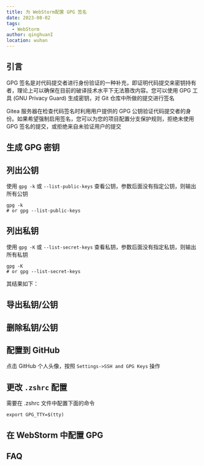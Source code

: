 ```yaml
---
title: 为 WebStorm配置 GPG 签名
date: 2023-08-02
tags:
  - WebStorm
author: qinghuanI
location: wuhan
---
```


## 引言

GPG 签名是对代码提交者进行身份验证的一种补充，即证明代码提交来密钥持有者，理论上可以确保在目前的破译技术水平下无法篡改内容。您可以使用 GPG 工具 (GNU Privacy Guard) 生成密钥，对 Git 仓库中所做的提交进行签名

Gitea 服务器在检查代码签名时利用用户提供的 GPG 公钥验证代码提交者的身份。如果希望强制启用签名，您可以为您的项目配置分支保护规则，拒绝未使用 GPG 签名的提交，或拒绝来自未验证用户的提交

## 生成 GPG 密钥

## 列出公钥

使用 `gpg -k` 或 `--list-public-keys` 查看公钥，参数后面没有指定公钥，则输出所有公钥

```shell
gpg -k
# or gpg --list-public-keys
```

## 列出私钥

使用 `gpg -K` 或 `--list-secret-keys` 查看私钥，参数后面没有指定私钥，则输出所有私钥

```shell
gpg -K
# or gpg --list-secret-keys
```

其结果如下：

## 导出私钥/公钥

## 删除私钥/公钥

## 配置到 GitHub

点击 GitHub 个人头像，按照 `Settings->SSH and GPG Keys` 操作

## 更改 `.zshrc` 配置

需要在 .zshrc 文件中配置下面的命令

```textmate
export GPG_TTY=$(tty)
```

## 在 WebStorm 中配置 GPG

## FAQ

